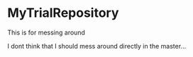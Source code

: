 # MyTrialRepository
This is for messing around


I dont think that I should mess around directly in the master...
